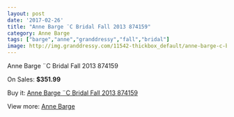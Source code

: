 ```yaml
---
layout: post
date: '2017-02-26'
title: "Anne Barge ¨C Bridal Fall 2013 874159"
category: Anne Barge
tags: ["barge","anne","granddressy","fall","bridal"]
image: http://img.granddressy.com/11542-thickbox_default/anne-barge-c-bridal-fall-2013-874159.jpg
---
```

Anne Barge ¨C Bridal Fall 2013 874159

On Sales: **$351.99**
<a href="https://www.granddressy.com/en/anne-barge/10637-anne-barge-c-bridal-fall-2013-874159.html"><amp-img layout="responsive" width="600" height="600" src="//img.granddressy.com/11542-thickbox_default/anne-barge-c-bridal-fall-2013-874159.jpg" alt="Anne Barge ¨C Bridal Fall 2013 874159 0" /></a>

Buy it: [Anne Barge ¨C Bridal Fall 2013 874159](https://www.granddressy.com/en/anne-barge/10637-anne-barge-c-bridal-fall-2013-874159.html "Anne Barge ¨C Bridal Fall 2013 874159")

View more: [Anne Barge](https://www.granddressy.com/en/55-anne-barge "Anne Barge")